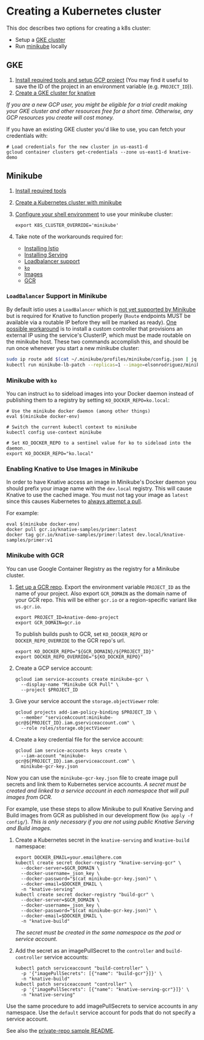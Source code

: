 # Creating a Kubernetes cluster

This doc describes two options for creating a k8s cluster:

- Setup a [GKE cluster](#gke)
- Run [minikube](#minikube) locally

## GKE

1. [Install required tools and setup GCP project](https://github.com/knative/docs/blob/master/install/Knative-with-GKE.md#before-you-begin)
   (You may find it useful to save the ID of the project in an environment
   variable (e.g. `PROJECT_ID`)).
1. [Create a GKE cluster for knative](https://github.com/knative/docs/blob/master/install/Knative-with-GKE.md#creating-a-kubernetes-cluster)

_If you are a new GCP user, you might be eligible for a trial credit making your
GKE cluster and other resources free for a short time. Otherwise, any GCP
resources you create will cost money._

If you have an existing GKE cluster you'd like to use, you can fetch your
credentials with:

```shell
# Load credentials for the new cluster in us-east1-d
gcloud container clusters get-credentials --zone us-east1-d knative-demo
```

## Minikube

1. [Install required tools](https://github.com/knative/docs/blob/master/install/Knative-with-Minikube.md#before-you-begin)
1. [Create a Kubernetes cluster with minikube](https://github.com/knative/docs/blob/master/install/Knative-with-Minikube.md#creating-a-kubernetes-cluster)
1. [Configure your shell environment](../DEVELOPMENT.md#environment-setup) to
   use your minikube cluster:

   ```shell
   export K8S_CLUSTER_OVERRIDE='minikube'
   ```

1. Take note of the workarounds required for:

   - [Installing Istio](https://github.com/knative/docs/blob/master/install/Knative-with-Minikube.md#installing-istio)
   - [Installing Serving](https://github.com/knative/docs/blob/master/install/Knative-with-Minikube.md#installing-knative-serving)
   - [Loadbalancer support](#loadbalancer-support-in-minikube)
   - [`ko`](#minikube-with-ko)
   - [Images](#enabling-knative-to-use-images-in-minikube)
   - [GCR](#minikube-with-gcr)

### `LoadBalancer` Support in Minikube

By default istio uses a `LoadBalancer` which is
[not yet supported by Minikube](https://github.com/kubernetes/minikube/issues/2834)
but is required for Knative to function properly (`Route` endpoints MUST be
available via a routable IP before they will be marked as ready).
[One possible workaround](https://github.com/elsonrodriguez/minikube-lb-patch)
is to install a custom controller that provisions an external IP using the
service's ClusterIP, which must be made routable on the minikube host. These two
commands accomplish this, and should be run once whenever you start a new
minikube cluster:

```bash
sudo ip route add $(cat ~/.minikube/profiles/minikube/config.json | jq -r ".KubernetesConfig.ServiceCIDR") via $(minikube ip)
kubectl run minikube-lb-patch --replicas=1 --image=elsonrodriguez/minikube-lb-patch:0.1 --namespace=kube-system
```

### Minikube with `ko`

You can instruct `ko` to sideload images into your Docker daemon instead of
publishing them to a registry by setting `KO_DOCKER_REPO=ko.local`:

```shell
# Use the minikube docker daemon (among other things)
eval $(minikube docker-env)

# Switch the current kubectl context to minikube
kubectl config use-context minikube

# Set KO_DOCKER_REPO to a sentinel value for ko to sideload into the daemon.
export KO_DOCKER_REPO="ko.local"
```

### Enabling Knative to Use Images in Minikube

In order to have Knative access an image in Minikube's Docker daemon you should
prefix your image name with the `dev.local` registry. This will cause Knative to
use the cached image. You must not tag your image as `latest` since this causes
Kubernetes to
[always attempt a pull](https://kubernetes.io/docs/concepts/containers/images/#updating-images).

For example:

```shell
eval $(minikube docker-env)
docker pull gcr.io/knative-samples/primer:latest
docker tag gcr.io/knative-samples/primer:latest dev.local/knative-samples/primer:v1
```

### Minikube with GCR

You can use Google Container Registry as the registry for a Minikube cluster.

1. [Set up a GCR repo](docs/setting-up-a-docker-registry.md). Export the
   environment variable `PROJECT_ID` as the name of your project. Also export
   `GCR_DOMAIN` as the domain name of your GCR repo. This will be either
   `gcr.io` or a region-specific variant like `us.gcr.io`.

   ```shell
   export PROJECT_ID=knative-demo-project
   export GCR_DOMAIN=gcr.io
   ```

   To publish builds push to GCR, set `KO_DOCKER_REPO` or `DOCKER_REPO_OVERRIDE`
   to the GCR repo's url.

   ```shell
   export KO_DOCKER_REPO="${GCR_DOMAIN}/${PROJECT_ID}"
   export DOCKER_REPO_OVERRIDE="${KO_DOCKER_REPO}"
   ```

1. Create a GCP service account:

   ```shell
   gcloud iam service-accounts create minikube-gcr \
     --display-name "Minikube GCR Pull" \
     --project $PROJECT_ID
   ```

1. Give your service account the `storage.objectViewer` role:

   ```shell
   gcloud projects add-iam-policy-binding $PROJECT_ID \
     --member "serviceAccount:minikube-gcr@${PROJECT_ID}.iam.gserviceaccount.com" \
     --role roles/storage.objectViewer
   ```

1. Create a key credential file for the service account:

   ```shell
   gcloud iam service-accounts keys create \
     --iam-account "minikube-gcr@${PROJECT_ID}.iam.gserviceaccount.com" \
     minikube-gcr-key.json
   ```

Now you can use the `minikube-gcr-key.json` file to create image pull secrets
and link them to Kubernetes service accounts. _A secret must be created and
linked to a service account in each namespace that will pull images from GCR._

For example, use these steps to allow Minikube to pull Knative Serving and Build
images from GCR as published in our development flow (`ko apply -f config/`).
_This is only necessary if you are not using public Knative Serving and Build
images._

1. Create a Kubernetes secret in the `knative-serving` and `knative-build`
   namespace:

   ```shell
   export DOCKER_EMAIL=your.email@here.com
   kubectl create secret docker-registry "knative-serving-gcr" \
     --docker-server=$GCR_DOMAIN \
     --docker-username=_json_key \
     --docker-password="$(cat minikube-gcr-key.json)" \
     --docker-email=$DOCKER_EMAIL \
     -n "knative-serving"
   kubectl create secret docker-registry "build-gcr" \
     --docker-server=$GCR_DOMAIN \
     --docker-username=_json_key \
     --docker-password="$(cat minikube-gcr-key.json)" \
     --docker-email=$DOCKER_EMAIL \
     -n "knative-build"
   ```

   _The secret must be created in the same namespace as the pod or service
   account._

1. Add the secret as an imagePullSecret to the `controller` and
   `build-controller` service accounts:

   ```shell
   kubectl patch serviceaccount "build-controller" \
     -p '{"imagePullSecrets": [{"name": "build-gcr"}]}' \
     -n "knative-build"
   kubectl patch serviceaccount "controller" \
     -p '{"imagePullSecrets": [{"name": "knative-serving-gcr"}]}' \
     -n "knative-serving"
   ```

Use the same procedure to add imagePullSecrets to service accounts in any
namespace. Use the `default` service account for pods that do not specify a
service account.

See also the [private-repo sample README](/sample/private-repos/README.md).
